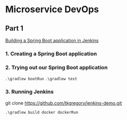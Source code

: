 # Microservice DevOps

## Part 1
[Building a Spring Boot application in Jenkins](https://tomgregory.com/building-a-spring-boot-application-in-jenkins/)

### 1. Creating a Spring Boot application

### 2. Trying out our Spring Boot application
`.\gradlew bootRun`
`.\gradlew test`

### 3. Running Jenkins
git clone https://github.com/tkgregory/jenkins-demo.git

`.\gradlew build docker dockerRun`
